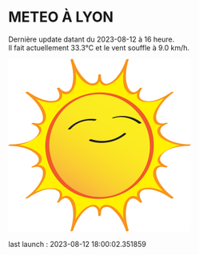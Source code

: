 # METEO À LYON

Dernière update datant du 2023-08-12 à 16 heure.  
Il fait actuellement 33.3°C et le vent souffle à 9.0 km/h.      

![](./.github/sun.png)

last launch : 2023-08-12 18:00:02.351859
